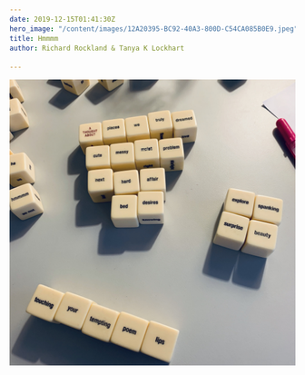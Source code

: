 ```yaml
---
date: 2019-12-15T01:41:30Z
hero_image: "/content/images/12A20395-BC92-40A3-800D-C54CA085B0E9.jpeg"
title: Hmmmm
author: Richard Rockland & Tanya K Lockhart

---
```

![](/content/images/12A20395-BC92-40A3-800D-C54CA085B0E9.jpeg)